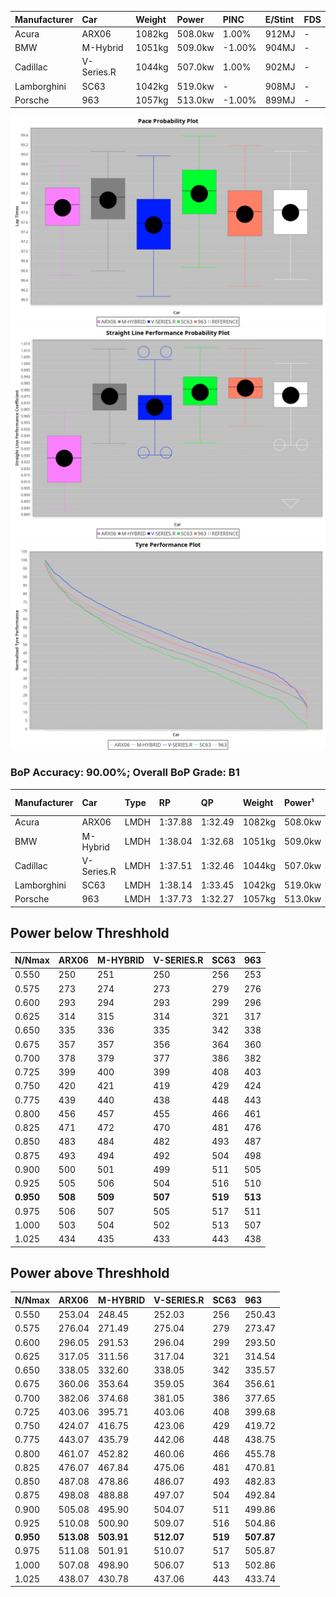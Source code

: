 | Manufacturer | Car        | Weight | Power   | PINC    | E/Stint | FDS     |
|:-|:-|:-|:-|:-|:-|:-|
| Acura        | ARX06      | 1082kg | 508.0kw | 1.00%   | 912MJ   |    -    |
| BMW          | M-Hybrid   | 1051kg | 509.0kw | -1.00%  | 904MJ   |    -    |
| Cadillac     | V-Series.R | 1044kg | 507.0kw | 1.00%   | 902MJ   |    -    |
| Lamborghini  | SC63       | 1042kg | 519.0kw |    -    | 908MJ   |    -    |
| Porsche      | 963        | 1057kg | 513.0kw | -1.00%  | 899MJ   |    -    |

![PACECHART](./IMG/ACOMETHOD.png)
![STRAIGHTLINEPERFORMANCECHART](./IMG/ACOMETHOD_sp.png)
![TYREPERFORMANCECHART](./IMG/ACOMETHOD_tw.png)

### BoP Accuracy: 90.00%; Overall BoP Grade: B1
| Manufacturer | Car        | Type | RP      | QP      | Weight | Power¹  | Threshhold | PINC    | Power²   | E/Stint | AVG Vmax  | FDS     | RDLC | L/Stint | BOP-Grade | Model Accuracy | Model Points | Match%  | SimDiff |
|:-|:-|:-|:-|:-|:-|:-|:-|:-|:-|:-|:-|:-|:-|:-|:-|:-|:-|:-|:-|
| Acura        | ARX06      | LMDH | 1:37.88 | 1:32.49 | 1082kg | 508.0kw | 210.0kph   | 1.00%   | 513.10kw |  912MJ  | 306.46kph |    -    | 0.99 | 29      | +C1       | 100.00%        | 996          | 78.79%  | ±0.15s  |
| BMW          | M-Hybrid   | LMDH | 1:38.04 | 1:32.68 | 1051kg | 509.0kw | 210.0kph   | -1.00%  | 503.90kw |  904MJ  | 315.15kph |    -    | 1.01 | 29      | ~A1       | 100.00%        | 1998         | 100.00% | ±0.16s  |
| Cadillac     | V-Series.R | LMDH | 1:37.51 | 1:32.46 | 1044kg | 507.0kw | 210.0kph   | 1.00%   | 512.10kw |  902MJ  | 314.53kph |    -    | 1.02 | 29      | -B1       | 98.11%         | 3991         | 88.28%  | ±0.05s  |
| Lamborghini  | SC63       | LMDH | 1:38.14 | 1:33.45 | 1042kg | 519.0kw | 210.0kph   |    -    | 519.00kw |  908MJ  | 317.63kph |    -    | 1.04 | 30      | +B2       | 100.00%        | 784          | 83.47%  | #       |
| Porsche      | 963        | LMDH | 1:37.73 | 1:32.27 | 1057kg | 513.0kw | 210.0kph   | -1.00%  | 507.90kw |  899MJ  | 316.32kph |    -    | 1.00 | 29      | ~A1       | 99.91%         | 11713        | 99.46%  | ±0.08s  |

## Power below Threshhold
| N/Nmax    | ARX06   | M-HYBRID | V-SERIES.R | SC63    | 963     |
|:-|:-|:-|:-|:-|:-|
|  0.550    |  250    |  251     |  250       |  256    |  253    |
|  0.575    |  273    |  274     |  273       |  279    |  276    |
|  0.600    |  293    |  294     |  293       |  299    |  296    |
|  0.625    |  314    |  315     |  314       |  321    |  317    |
|  0.650    |  335    |  336     |  335       |  342    |  338    |
|  0.675    |  357    |  357     |  356       |  364    |  360    |
|  0.700    |  378    |  379     |  377       |  386    |  382    |
|  0.725    |  399    |  400     |  399       |  408    |  403    |
|  0.750    |  420    |  421     |  419       |  429    |  424    |
|  0.775    |  439    |  440     |  438       |  448    |  443    |
|  0.800    |  456    |  457     |  455       |  466    |  461    |
|  0.825    |  471    |  472     |  470       |  481    |  476    |
|  0.850    |  483    |  484     |  482       |  493    |  487    |
|  0.875    |  493    |  494     |  492       |  504    |  498    |
|  0.900    |  500    |  501     |  499       |  511    |  505    |
|  0.925    |  505    |  506     |  504       |  516    |  510    |
| **0.950** | **508** | **509**  | **507**    | **519** | **513** |
|  0.975    |  506    |  507     |  505       |  517    |  511    |
|  1.000    |  503    |  504     |  502       |  513    |  507    |
|  1.025    |  434    |  435     |  433       |  443    |  438    |

## Power above Threshhold
| N/Nmax    | ARX06      | M-HYBRID   | V-SERIES.R | SC63    | 963        |
|:-|:-|:-|:-|:-|:-|
|  0.550    |  253.04    |  248.45    |  252.03    |  256    |  250.43    |
|  0.575    |  276.04    |  271.49    |  275.04    |  279    |  273.47    |
|  0.600    |  296.05    |  291.53    |  296.04    |  299    |  293.50    |
|  0.625    |  317.05    |  311.56    |  317.04    |  321    |  314.54    |
|  0.650    |  338.05    |  332.60    |  338.05    |  342    |  335.57    |
|  0.675    |  360.06    |  353.64    |  359.05    |  364    |  356.61    |
|  0.700    |  382.06    |  374.68    |  381.05    |  386    |  377.65    |
|  0.725    |  403.06    |  395.71    |  403.06    |  408    |  399.68    |
|  0.750    |  424.07    |  416.75    |  423.06    |  429    |  419.72    |
|  0.775    |  443.07    |  435.79    |  442.06    |  448    |  438.75    |
|  0.800    |  461.07    |  452.82    |  460.06    |  466    |  455.78    |
|  0.825    |  476.07    |  467.84    |  475.06    |  481    |  470.81    |
|  0.850    |  487.08    |  478.86    |  486.07    |  493    |  482.83    |
|  0.875    |  498.08    |  488.88    |  497.07    |  504    |  492.84    |
|  0.900    |  505.08    |  495.90    |  504.07    |  511    |  499.86    |
|  0.925    |  510.08    |  500.90    |  509.07    |  516    |  504.86    |
| **0.950** | **513.08** | **503.91** | **512.07** | **519** | **507.87** |
|  0.975    |  511.08    |  501.91    |  510.07    |  517    |  505.87    |
|  1.000    |  507.08    |  498.90    |  506.07    |  513    |  502.86    |
|  1.025    |  438.07    |  430.78    |  437.06    |  443    |  433.74    |
